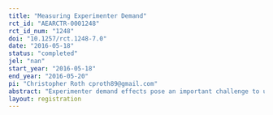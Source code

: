 ```yaml
---
title: "Measuring Experimenter Demand"
rct_id: "AEARCTR-0001248"
rct_id_num: "1248"
doi: "10.1257/rct.1248-7.0"
date: "2016-05-18"
status: "completed"
jel: "nan"
start_year: "2016-05-18"
end_year: "2016-05-20"
pi: "Christopher Roth cproth89@gmail.com"
abstract: "Experimenter demand effects pose an important challenge to understand and interpret results from laboratory and field studies. In this paper, we manipulate participants’ beliefs about the intentions and desires of the experimenters. In particular, we are interested in how far people’s behavior in economic games is elastic to experimenter demand. In our experiment, people are randomly assigned to play either a dictator game, an investment game or to complete a convex time budget. We randomly assign whether people will be exposed to positive, negative or no experimenter demand and whether the choices involve real money or are hypothetical. "
layout: registration
---
```


